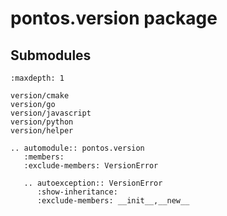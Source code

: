 # pontos.version package

## Submodules

```{toctree}
:maxdepth: 1

version/cmake
version/go
version/javascript
version/python
version/helper
```

```{eval-rst}
.. automodule:: pontos.version
   :members:
   :exclude-members: VersionError

   .. autoexception:: VersionError
      :show-inheritance:
      :exclude-members: __init__,__new__
```
